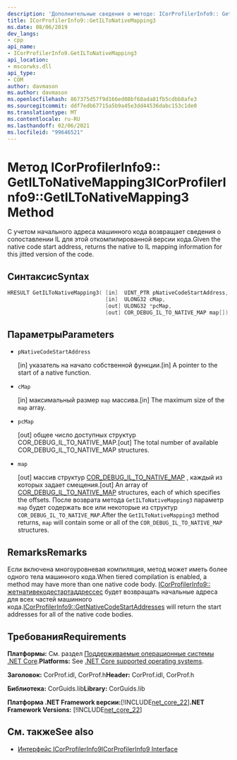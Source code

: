 ```yaml
---
description: 'Дополнительные сведения о методе: ICorProfilerInfo9:: GetILToNativeMapping3'
title: ICorProfilerInfo9::GetILToNativeMapping3
ms.date: 08/06/2019
dev_langs:
- cpp
api_name:
- ICorProfilerInfo9.GetILToNativeMapping3
api_location:
- mscorwks.dll
api_type:
- COM
author: davmason
ms.author: davmason
ms.openlocfilehash: 867375d57f9d166ed08bf68ada81fb5cdbb8afe3
ms.sourcegitcommit: ddf7edb67715a5b9a45e3dd44536dabc153c1de0
ms.translationtype: MT
ms.contentlocale: ru-RU
ms.lasthandoff: 02/06/2021
ms.locfileid: "99646521"
---
```

# <a name="icorprofilerinfo9getiltonativemapping3-method"></a><span data-ttu-id="c7afc-103">Метод ICorProfilerInfo9:: GetILToNativeMapping3</span><span class="sxs-lookup"><span data-stu-id="c7afc-103">ICorProfilerInfo9::GetILToNativeMapping3 Method</span></span>

<span data-ttu-id="c7afc-104">С учетом начального адреса машинного кода возвращает сведения о сопоставлении IL для этой откомпилированной версии кода.</span><span class="sxs-lookup"><span data-stu-id="c7afc-104">Given the native code start address, returns the native to IL mapping information for this jitted version of the code.</span></span>

## <a name="syntax"></a><span data-ttu-id="c7afc-105">Синтаксис</span><span class="sxs-lookup"><span data-stu-id="c7afc-105">Syntax</span></span>

```cpp
HRESULT GetILToNativeMapping3( [in]  UINT_PTR pNativeCodeStartAddress,
                               [in]  ULONG32 cMap,
                               [out] ULONG32 *pcMap,
                               [out] COR_DEBUG_IL_TO_NATIVE_MAP map[]);
```

## <a name="parameters"></a><span data-ttu-id="c7afc-106">Параметры</span><span class="sxs-lookup"><span data-stu-id="c7afc-106">Parameters</span></span>

- `pNativeCodeStartAddress`

  <span data-ttu-id="c7afc-107">\[in] указатель на начало собственной функции.</span><span class="sxs-lookup"><span data-stu-id="c7afc-107">\[in] A pointer to the start of a native function.</span></span>

- `cMap`

  <span data-ttu-id="c7afc-108">\[in] максимальный размер `map` массива.</span><span class="sxs-lookup"><span data-stu-id="c7afc-108">\[in] The maximum size of the `map` array.</span></span>

- `pcMap`

  <span data-ttu-id="c7afc-109">\[out] общее число доступных структур COR_DEBUG_IL_TO_NATIVE_MAP.</span><span class="sxs-lookup"><span data-stu-id="c7afc-109">\[out] The total number of available COR_DEBUG_IL_TO_NATIVE_MAP structures.</span></span>

- `map`

  <span data-ttu-id="c7afc-110">\[out] массив структур [COR_DEBUG_IL_TO_NATIVE_MAP](../debugging/cor-debug-il-to-native-map-structure.md) , каждый из которых задает смещения.</span><span class="sxs-lookup"><span data-stu-id="c7afc-110">\[out] An array of [COR_DEBUG_IL_TO_NATIVE_MAP](../debugging/cor-debug-il-to-native-map-structure.md) structures, each of which specifies the offsets.</span></span> <span data-ttu-id="c7afc-111">После возврата метода `GetILToNativeMapping3` параметр `map` будет содержать все или некоторые из структур `COR_DEBUG_IL_TO_NATIVE_MAP`.</span><span class="sxs-lookup"><span data-stu-id="c7afc-111">After the `GetILToNativeMapping3` method returns, `map` will contain some or all of the `COR_DEBUG_IL_TO_NATIVE_MAP` structures.</span></span>

## <a name="remarks"></a><span data-ttu-id="c7afc-112">Remarks</span><span class="sxs-lookup"><span data-stu-id="c7afc-112">Remarks</span></span>

<span data-ttu-id="c7afc-113">Если включена многоуровневая компиляция, метод может иметь более одного тела машинного кода.</span><span class="sxs-lookup"><span data-stu-id="c7afc-113">When tiered compilation is enabled, a method may have more than one native code body.</span></span> <span data-ttu-id="c7afc-114">[ICorProfilerInfo9:: жетнативекодестартаддрессес](icorprofilerinfo9-getnativecodestartaddresses-method.md) будет возвращать начальные адреса для всех частей машинного кода.</span><span class="sxs-lookup"><span data-stu-id="c7afc-114">[ICorProfilerInfo9::GetNativeCodeStartAddresses](icorprofilerinfo9-getnativecodestartaddresses-method.md) will return the start addresses for all of the native code bodies.</span></span>

## <a name="requirements"></a><span data-ttu-id="c7afc-115">Требования</span><span class="sxs-lookup"><span data-stu-id="c7afc-115">Requirements</span></span>

<span data-ttu-id="c7afc-116">**Платформы:** См. раздел [Поддерживаемые операционные системы .NET Core](../../../core/install/windows.md?pivots=os-windows).</span><span class="sxs-lookup"><span data-stu-id="c7afc-116">**Platforms:** See [.NET Core supported operating systems](../../../core/install/windows.md?pivots=os-windows).</span></span>

<span data-ttu-id="c7afc-117">**Заголовок:** CorProf.idl, CorProf.h</span><span class="sxs-lookup"><span data-stu-id="c7afc-117">**Header:** CorProf.idl, CorProf.h</span></span>

<span data-ttu-id="c7afc-118">**Библиотека:** CorGuids.lib</span><span class="sxs-lookup"><span data-stu-id="c7afc-118">**Library:** CorGuids.lib</span></span>

<span data-ttu-id="c7afc-119">**Платформа .NET Framework версии:**[!INCLUDE[net_core_22](../../../../includes/net-core-22-md.md)]</span><span class="sxs-lookup"><span data-stu-id="c7afc-119">**.NET Framework Versions:** [!INCLUDE[net_core_22](../../../../includes/net-core-22-md.md)]</span></span>

## <a name="see-also"></a><span data-ttu-id="c7afc-120">См. также</span><span class="sxs-lookup"><span data-stu-id="c7afc-120">See also</span></span>

- [<span data-ttu-id="c7afc-121">Интерфейс ICorProfilerInfo9</span><span class="sxs-lookup"><span data-stu-id="c7afc-121">ICorProfilerInfo9 Interface</span></span>](icorprofilerinfo9-interface.md)
